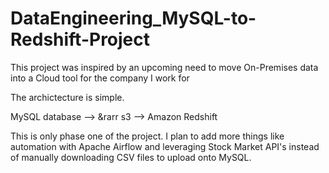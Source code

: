 # DataEngineering_MySQL-to-Redshift-Project

This project was inspired by an upcoming need to move On-Premises data into a Cloud tool for the company I work for

The archictecture is simple. 

MySQL database --> &rarr s3 --> Amazon Redshift

This is only phase one of the project. I plan to add more things like automation with Apache Airflow and leveraging Stock Market API's instead of manually downloading CSV files to upload onto MySQL.
